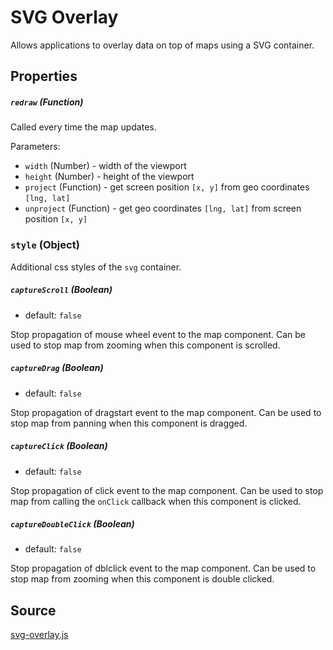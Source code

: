 # SVG Overlay

Allows applications to overlay data on top of maps using a SVG container.

## Properties

##### `redraw` (Function)

Called every time the map updates.

Parameters:
- `width` (Number) - width of the viewport
- `height` (Number) - height of the viewport
- `project` (Function) - get screen position `[x, y]` from geo coordinates `[lng, lat]`
- `unproject` (Function) - get geo coordinates `[lng, lat]` from screen position `[x, y]`

### `style` (Object)

Additional css styles of the `svg` container.

##### `captureScroll` (Boolean)

- default: `false`

Stop propagation of mouse wheel event to the map component. Can be used to stop map from zooming when this component is scrolled.

##### `captureDrag` (Boolean)

- default: `false`

Stop propagation of dragstart event to the map component. Can be used to stop map from panning when this component is dragged.

##### `captureClick` (Boolean)

- default: `false`

Stop propagation of click event to the map component. Can be used to stop map from calling the `onClick` callback when this component is clicked.

##### `captureDoubleClick` (Boolean)

- default: `false`

Stop propagation of dblclick event to the map component. Can be used to stop map from zooming when this component is double clicked.

## Source

[svg-overlay.js](https://github.com/visgl/react-map-gl/tree/5.2-release/src/overlays/svg-overlay.js)
